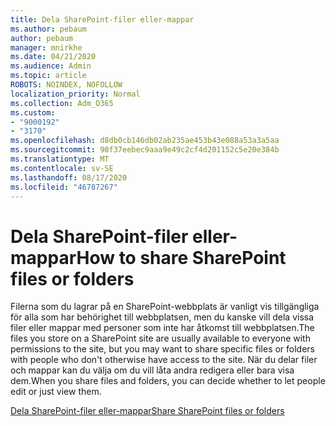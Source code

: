 ```yaml
---
title: Dela SharePoint-filer eller-mappar
ms.author: pebaum
author: pebaum
manager: mnirkhe
ms.date: 04/21/2020
ms.audience: Admin
ms.topic: article
ROBOTS: NOINDEX, NOFOLLOW
localization_priority: Normal
ms.collection: Adm_O365
ms.custom:
- "9000192"
- "3170"
ms.openlocfilehash: d8db0cb146db02ab235ae453b43e088a53a3a5aa
ms.sourcegitcommit: 90f37eebec9aaa9e49c2cf4d201152c5e20e384b
ms.translationtype: MT
ms.contentlocale: sv-SE
ms.lasthandoff: 08/17/2020
ms.locfileid: "46787267"
---
```

# <a name="how-to-share-sharepoint-files-or-folders"></a><span data-ttu-id="ff852-102">Dela SharePoint-filer eller-mappar</span><span class="sxs-lookup"><span data-stu-id="ff852-102">How to share SharePoint files or folders</span></span>

<span data-ttu-id="ff852-103">Filerna som du lagrar på en SharePoint-webbplats är vanligt vis tillgängliga för alla som har behörighet till webbplatsen, men du kanske vill dela vissa filer eller mappar med personer som inte har åtkomst till webbplatsen.</span><span class="sxs-lookup"><span data-stu-id="ff852-103">The files you store on a SharePoint site are usually available to everyone with permissions to the site, but you may want to share specific files or folders with people who don't otherwise have access to the site.</span></span> <span data-ttu-id="ff852-104">När du delar filer och mappar kan du välja om du vill låta andra redigera eller bara visa dem.</span><span class="sxs-lookup"><span data-stu-id="ff852-104">When you share files and folders, you can decide whether to let people edit or just view them.</span></span>

[<span data-ttu-id="ff852-105">Dela SharePoint-filer eller-mappar</span><span class="sxs-lookup"><span data-stu-id="ff852-105">Share SharePoint files or folders</span></span>](https://support.office.com/article/1fe37332-0f9a-4719-970e-d2578da4941c)